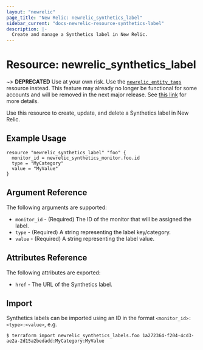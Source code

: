 ```yaml
---
layout: "newrelic"
page_title: "New Relic: newrelic_synthetics_label"
sidebar_current: "docs-newrelic-resource-synthetics-label"
description: |-
  Create and manage a Synthetics label in New Relic.
---
```


# Resource: newrelic\_synthetics\_label
~> **DEPRECATED** Use at your own risk. Use the [`newrelic_entity_tags`](entity_tags) resource instead. This feature may already no longer be functional for some accounts and will be removed in the next major release.  See [this link](https://www.google.com/search?q=synthetics+labels+deprecation&oq=synthetics+labels+deprecation&aqs=chrome..69i57.4062j1j4&sourceid=chrome&ie=UTF-8) for more details.

Use this resource to create, update, and delete a Synthetics label in New Relic.

## Example Usage

```hcl
resource "newrelic_synthetics_label" "foo" {
  monitor_id = newrelic_synthetics_monitor.foo.id
  type = "MyCategory"
  value = "MyValue"
}
```

## Argument Reference

The following arguments are supported:

  * `monitor_id` - (Required) The ID of the monitor that will be assigned the label.
  * `type` - (Required) A string representing the label key/category.
  * `value` - (Required) A string representing the label value.

## Attributes Reference

The following attributes are exported:

  * `href` - The URL of the Synthetics label.

## Import

Synthetics labels can be imported using an ID in the format `<monitor_id>:<type>:<value>`, e.g.

```
$ terraform import newrelic_synthetics_labels.foo 1a272364-f204-4cd3-ae2a-2d15a2bedadd:MyCategory:MyValue
```
